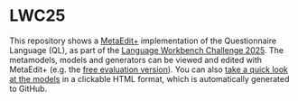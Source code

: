 # LWC25

This repository shows a [MetaEdit+](https://metacase.com/) implementation of the Questionnaire Language (QL), as part of the [Language Workbench Challenge 2025](https://github.com/judithmichael/lwb25).
The metamodels, models and generators can be viewed and edited with MetaEdit+ (e.g. the [free evaluation version](https://metacase.com/download/)). You can also [take a quick look at the models](https://stevekmcc.github.io/LWC2025/) in a clickable HTML format, which is automatically generated to GitHub.
